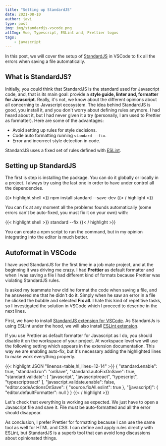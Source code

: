 ```yaml
---
title: "Setting up StandardJS"
date: 2021-08-10
author: javi
type: post
img: img/standardjs-vscode.png
altImg: Vue, Typescript, ESLint and, Prettier logos
tags:
    - javascript
---
```

In this post, we will cover the setup of [StandardJS][1] in VSCode to fix all the errors when saving a file automatically.


## What is StandardJS?

Initially, you could think that StandardJS is the standard used for Javascript code, and, that is its main goal: provide
a **style guide, linter and, formatter for Javascript**. Really, it's not, we know about the different opinions about
all concerning to Javascript ecosystem. The idea behind StandardJS is good, you install it, and you don't worry about
defining rules anymore. I had heard about it, but I had never given it a try (personally, I am used to Prettier as
formatter). Here are some of the advantages:

- Avoid setting up rules for style decisions.
- Code auto formatting running `standard --fix`.
- Error and incorrect style detection  in code.

StandardJS uses a fixed set of rules defined with [ESLint][2].


## Setting up StandardJS

The first is step is installing the package. You can do it globally or locally in a project. I always try using the last
one in order to have under control all the dependencies.

{{< highlight shell >}}
npm install standard --save-dev
{{< / highlight >}}

You can fix at any moment all the problems founds automatically (some errors can't be auto-fixed, you must fix it on
your own) with:

{{< highlight shell >}}
standard --fix
{{< / highlight >}}

You can create a npm script to run the command, but in my opinion integrating into the editor is much better.

## Autoformat in VSCode

I have used StandardJS for the first time in a job mate project, and at the beginning it was driving me crazy. I had
**Prettier** as default formatter and when I was saving a file I had different kind of formats because Prettier was
violating StandardJS rules.

Is asked my teammate how did he format the code when saving a file, and he answered me that he didn't do it. Simply
when he saw an error in a file he clicked the bubble  and selected **Fix all**. I hate this kind of repetitive tasks,
so I investigated the solution in VSCode which I proceed to describe in the next lines.

First, we have to install [StandardJS extension for VSCode][3]. As StandardJs is using ESLint under the hood, we
will also install [ESLint extension][4].

If you use Prettier as default formatter for Javascript as I do, you should disable it on the workspace of your project.
At workspace level we will use the following setting which appears in the extension documentation. This way we are
enabling auto-fix, but it's necessary adding the highlighted lines to make work everything properly.

{{< highlight JSON "linenos=table,hl_lines=12-14" >}}
{
  "standard.enable": true,
  "standard.run": "onSave",
  "standard.autoFixOnSave": true,
  "standard.validate": [
    "javascript",
    "javascriptreact",
    "typescript",
    "typescriptreact"
  ],
  "javascript.validate.enable": false,
  "editor.codeActionsOnSave": {
    "source.fixAll.eslint": true
  },
  "[javascript]": {
    "editor.defaultFormatter": null
  }
}
{{< / highlight >}}

Let's check that everything is working as expected. We just have to open a Javascript file and save it. File must be
auto-formatted and all the error should disappear.

As conclusion, I prefer Prettier for formatting because I can use the same tool as well for HTML and CSS. I can define and apply rules
directly with ESLint, but StandardJS is a superb tool that can avoid long discussions about opinionated things.

[1]: https://standardjs.com/
[2]: https://eslint.org/
[3]: https://marketplace.visualstudio.com/items?itemName=standard.vscode-standard
[4]: https://marketplace.visualstudio.com/items?itemName=dbaeumer.vscode-eslint
